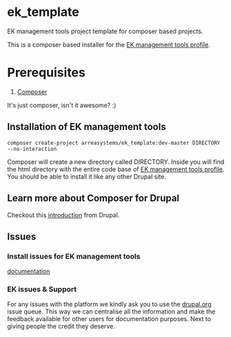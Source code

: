 # ek_template
EK management tools project template for composer based projects.

This is a composer based installer for the [EK management tools profile](https://www.drupal.org/project/ek).

# Prerequisites

1. [Composer](https://getcomposer.org/download/)

It's just composer, isn't it awesome? :)

## Installation of EK management tools

```
composer create-project arreasystems/ek_template:dev-master DIRECTORY --no-interaction
```

Composer will create a new directory called DIRECTORY. Inside you will find the html directory with the entire code base of [EK management tools profile](https://github.com/arnaudom/ek_profile). You should be able to install it like any other Drupal site. 

## Learn more about Composer for Drupal

Checkout this [introduction](https://www.drupal.org/docs/develop/using-composer/using-composer-to-install-drupal-and-manage-dependencies) from Drupal.

## Issues

### Install issues for EK management tools
[documentation](https://arrea-systems.com/sites/arrea-systems.com/files/manuals/admin_setup.pdf)

### EK issues & Support
For any issues with the platform we kindly ask you to use the [drupal.org](https://www.drupal.org/project/issues/2887559?categories=All) issue queue. This way we can centralise all the information and make the feedback available for other users for documentation purposes. Next to giving people the credit they deserve.
